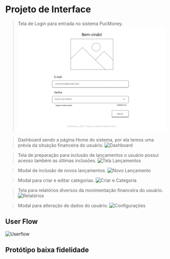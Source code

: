 # Projeto de Interface

> Tela de Login para entrada no sistema PucMoney.
> ![Dashboard](./img/01login.jpg)

> Dashboard sendo a página Home do sistema, por ela temos uma prévia da situação financeira do usuário.
> ![Dashboard](.img/02dashboard.jpg)

> Tela de preparação para inclusão de lançamentos o usuário possui acesso também as últimas inclusões.
> ![Tela Lançamentos](.img/03home-lancamentos.jpg)

> Modal de inclusão de novos lançamentos.
> ![Novo Lançamento](.img/05home-novolancamento.jpg)

> Modal para criar e editar categorias.
> ![Criar e Categoria](.img/06home-novolancamento-cat.jpg)

> Tela para relatórios diversos da movimentação financeira do usuário.
> ![Relatórios](.img/04home-relatorios.jpg)

> Modal para alteração de dados do usuário.
> ![Configurações](.img/07home-configuracoes.jpg)

## User Flow

![Userflow](.img/userflow-pucmoney.png "Userflow")

## Protótipo baixa fidelidade
